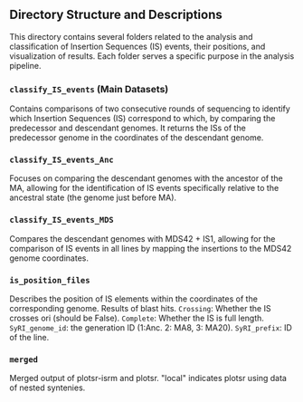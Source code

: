 ## Directory Structure and Descriptions

This directory contains several folders related to the analysis and classification of Insertion Sequences (IS) events, their positions, and visualization of results. Each folder serves a specific purpose in the analysis pipeline.

### `classify_IS_events` (Main Datasets)
Contains comparisons of two consecutive rounds of sequencing to identify which Insertion Sequences (IS) correspond to which, by comparing the predecessor and descendant genomes.
It returns the ISs of the predecessor genome in the coordinates of the descendant genome.

### `classify_IS_events_Anc`
Focuses on comparing the descendant genomes with the ancestor of the MA, allowing for the identification of IS events specifically relative to the ancestral state (the genome just before MA).

### `classify_IS_events_MDS`
Compares the descendant genomes with MDS42 + IS1, allowing for the comparison of IS events in all lines by mapping the insertions to the MDS42 genome coordinates.

### `is_position_files`
Describes the position of IS elements within the coordinates of the corresponding genome.
Results of blast hits. `Crossing`: Whether the IS crosses ori (should be False). `Complete`: Whether the IS is full length. `SyRI_genome_id`: the generation ID (1:Anc. 2: MA8, 3: MA20). `SyRI_prefix`: ID of the line.

### `merged` 
Merged output of plotsr-isrm and plotsr.
"local" indicates plotsr using data of nested syntenies.